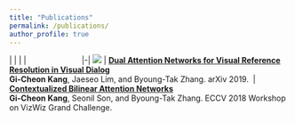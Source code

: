 ```yaml
---
title: "Publications"
permalink: /publications/
author_profile: true
---
```


| | |
|<img width=100/>|-|
![](https://github.com/gicheonkang/gicheonkang.github.io/blob/master/images/DAN-19.png)  | <b>[Dual Attention Networks for Visual Reference Resolution in Visual Dialog](https://arxiv.org/abs/1902.09368)</b> <br> <b>Gi-Cheon Kang</b>, Jaeseo Lim, and Byoung-Tak Zhang. arXiv 2019.
![]()  | <b>[Contextualized Bilinear Attention Networks](https://bi.snu.ac.kr/Publications/Conferences/International/ECCV2018_Workshop_VizWiz_GCKang.pdf)</b><br> <b>Gi-Cheon Kang</b>, Seonil Son, and Byoung-Tak Zhang. ECCV 2018 Workshop on VizWiz Grand Challenge.
